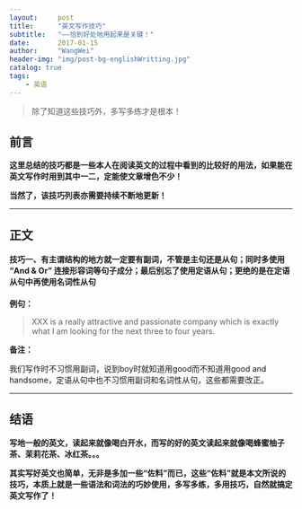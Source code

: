 ```yaml
---
layout:     post
title:      "英文写作技巧"
subtitle:   "——恰到好处地用起来是关键！"
date:       2017-01-15
author:     "WangWei"
header-img: "img/post-bg-englishWritting.jpg"
catalog: true
tags:
    - 英语
---
```



> 除了知道这些技巧外，多写多练才是根本！

## 前言

**这里总结的技巧都是一些本人在阅读英文的过程中看到的比较好的用法，如果能在英文写作时用到其中一二，定能使文章增色不少！**

**当然了，该技巧列表亦需要持续不断地更新！**

---

## 正文

#### 技巧一、有主谓结构的地方就一定要有副词，不管是主句还是从句；同时多使用 “And & Or” 连接形容词等句子成分；最后别忘了使用定语从句；更绝的是在定语从句中再使用名词性从句

**例句：**

> XXX is a really attractive and passionate company which is exactly what I am looking for the next three to four years.

**备注：**

我们写作时不习惯用副词，说到boy时就知道用good而不知道用good and handsome，定语从句中也不习惯用副词和名词性从句，这些都需要改正。

---

## 结语

**写地一般的英文，读起来就像喝白开水，而写的好的英文读起来就像喝蜂蜜柚子茶、茉莉花茶、冰红茶。。。**

**其实写好英文也简单，无非是多加一些“佐料”而已，这些“佐料”就是本文所说的技巧，本质上就是一些语法和词法的巧妙使用，多写多练，多用技巧，自然就搞定英文写作了！**

